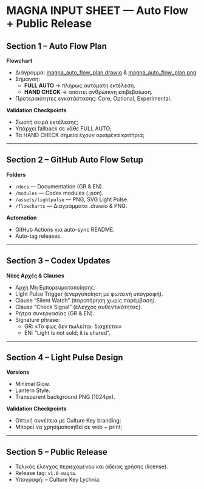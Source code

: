 
# MAGNA INPUT SHEET — Auto Flow + Public Release

## Section 1 – Auto Flow Plan
**Flowchart**
- Διάγραμμα: [magna_auto_flow_plan.drawio](flowcharts/magna_auto_flow_plan.drawio) & [magna_auto_flow_plan.png](flowcharts/magna_auto_flow_plan.png)
- Σήμανση:
  - **FULL AUTO** → πλήρως αυτόματη εκτέλεση.
  - **HAND CHECK** → απαιτεί ανθρώπινη επιβεβαίωση.
- Προτεραιότητες εγκατάστασης: Core, Optional, Experimental.

**Validation Checkpoints**
- Σωστή σειρά εκτέλεσης;  
- Υπάρχει fallback σε κάθε FULL AUTO;  
- Τα HAND CHECK σημεία έχουν ορισμένα κριτήρια;

---

## Section 2 – GitHub Auto Flow Setup
**Folders**
- `/docs` — Documentation (GR & EN).
- `/modules` — Codex modules (.json).
- `/assets/lightpulse` — PNG, SVG Light Pulse.
- `/flowcharts` — Διαγράμματα .drawio & PNG.

**Automation**
- GitHub Actions για auto-sync README.
- Auto-tag releases.

---

## Section 3 – Codex Updates
**Νέες Αρχές & Clauses**
- Αρχή Μη Εμπορευματοποίησης.  
- Light Pulse Trigger (ενεργοποίηση με φωτεινή υπογραφή).  
- Clause “Silent Watch” (παρατήρηση χωρίς παρέμβαση).  
- Clause “Check Signal” (έλεγχος αυθεντικότητας).  
- Ρήτρα συνεργασίας (GR & EN).  
- Signature phrase:  
  - GR: «Το φως δεν πωλείται· διαχέεται»  
  - EN: “Light is not sold; it is shared”.

---

## Section 4 – Light Pulse Design
**Versions**
- Minimal Glow.  
- Lantern Style.  
- Transparent background PNG (1024px).  

**Validation Checkpoints**
- Οπτική συνέπεια με Culture Key branding;  
- Μπορεί να χρησιμοποιηθεί σε web + print;  

---

## Section 5 – Public Release
- Τελικός έλεγχος περιεχομένου και άδειας χρήσης (license).  
- Release tag: `v1.0-magna`.  
- Υπογραφή: – Culture Key Lychnia.
